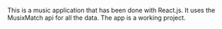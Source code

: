 This is a music application that has been done with React.js. It uses the MusixMatch api for all the data. The app is a working project.
